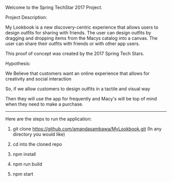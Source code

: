 Welcome to the Spring TechStar 2017 Project.

Project Description:

My Lookbook is a new discovery-centric experience that allows users to design outfits for sharing with friends. The user can design outfits by dragging and dropping items from the Macys catalog into a canvas. The user can share their outfits with friends or with other app users.

This proof of concept was created by the 2017 Spring Tech Stars.

Hypothesis:

We Believe that customers want an online experience that allows for creativity and social interaction

So, if we allow customers to design outfits in a tactile and visual way

Then they will use the app for frequently and Macy's will be top of mind when they need to make a purchase.

---

Here are the steps to run the application:

1.  git clone https://github.com/amandasambawa/MyLookbook.git (In any directory you would like)

2.  cd into the cloned repo

3.  npm install

4.  npm run build

5.  npm start
